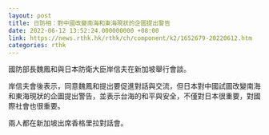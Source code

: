 ```yaml
---
layout: post
title: 日防相：對中國改變南海和東海現狀的企圖提出警告
date: 2022-06-12 13:52:24.000000000 +08:00
link: https://news.rthk.hk/rthk/ch/component/k2/1652679-20220612.htm
categories: rthk
---
```


國防部長魏鳳和與日本防衛大臣岸信夫在新加坡舉行會談。

岸信夫會後表示，同意魏鳳和提出要促進對話與交流，但日本對中國試圖改變南海和東海現狀的企圖提出警告，並表示台海的和平與安全，不僅對日本很重要，對國際社會也很重要。

兩人都在新加坡出席香格里拉對話會。
